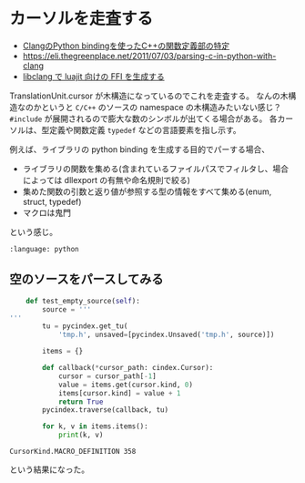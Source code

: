 # カーソルを走査する

* [ClangのPython bindingを使ったC++の関数定義部の特定](https://qiita.com/subaru44k/items/4e69ec987547011d7e63)
* <https://eli.thegreenplace.net/2011/07/03/parsing-c-in-python-with-clang>
* [libclang で luajit 向けの FFI を生成する](https://ousttrue.github.io/posts/2021/luajitffi/)

TranslationUnit.cursor が木構造になっているのでこれを走査する。
なんの木構造なのかというと `C/C++` のソースの namespace の木構造みたいない感じ？
`#include` が展開されるので膨大な数のシンボルが出てくる場合がある。
各カーソルは、型定義や関数定義 `typedef` などの言語要素を指し示す。

例えば、ライブラリの python binding を生成する目的でパーする場合、

* ライブラリの関数を集める(含まれているファイルパスでフィルタし、場合によっては dllexport の有無や命名規則で絞る)
* 集めた関数の引数と返り値が参照する型の情報をすべて集める(enum, struct, typedef)
* マクロは鬼門

という感じ。

```{gitinclude} HEAD src/pycindex/traverse.py
:language: python
```

## 空のソースをパースしてみる

```python
    def test_empty_source(self):
        source = '''
'''
        tu = pycindex.get_tu(
            'tmp.h', unsaved=[pycindex.Unsaved('tmp.h', source)])

        items = {}

        def callback(*cursor_path: cindex.Cursor):
            cursor = cursor_path[-1]
            value = items.get(cursor.kind, 0)
            items[cursor.kind] = value + 1
            return True
        pycindex.traverse(callback, tu)

        for k, v in items.items():
            print(k, v)
```

```
CursorKind.MACRO_DEFINITION 358
```

という結果になった。
